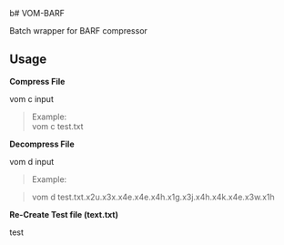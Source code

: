 b# VOM-BARF

Batch wrapper for BARF compressor

## Usage

**Compress File**

vom c input

> Example:</br>
> vom c test.txt

**Decompress File**

vom d input

> Example:

> vom d test.txt.x2u.x3x.x4e.x4e.x4h.x1g.x3j.x4h.x4k.x4e.x3w.x1h

**Re-Create Test file (text.txt)**

test
